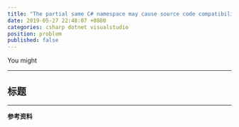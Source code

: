 ```yaml
---
title: "The partial same C# namespace may cause source code compatibility issue"
date: 2019-05-27 22:48:07 +0800
categories: csharp dotnet visualstudio
position: problem
published: false
---
```


You might 

---

<div id="toc"></div>

## 标题

---

**参考资料**